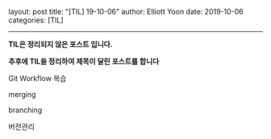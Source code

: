 layout: post
title:  "[TIL] 19-10-06"
author: Elliott Yoon
date:   2019-10-06 
categories: [TIL]

------

**TIL은 정리되지 않은 포스트 입니다.**

**추후에 TIL을 정리하여 제목이 달린 포스트를 합니다**



Git Workflow 복습

merging

branching

버전관리

